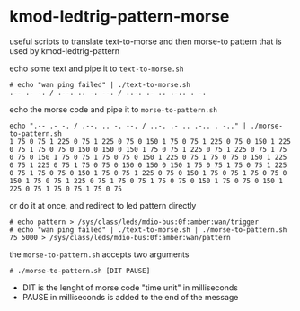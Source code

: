 # kmod-ledtrig-pattern-morse
useful scripts to translate text-to-morse and then morse-to pattern that is used by kmod-ledtrig-pattern

echo some text and pipe it to `text-to-morse.sh`
```
# echo "wan ping failed" | ./text-to-morse.sh 
.-- .- -. / .--. .. -. --. / ..-. .- .. .-.. . -.
```

echo the morse code and pipe it to `morse-to-pattern.sh`
```
echo ".-- .- -. / .--. .. -. --. / ..-. .- .. .-.. . -.." | ./morse-to-pattern.sh 
1 75 0 75 1 225 0 75 1 225 0 75 0 150 1 75 0 75 1 225 0 75 0 150 1 225 0 75 1 75 0 75 0 150 0 150 0 150 1 75 0 75 1 225 0 75 1 225 0 75 1 75 0 75 0 150 1 75 0 75 1 75 0 75 0 150 1 225 0 75 1 75 0 75 0 150 1 225 0 75 1 225 0 75 1 75 0 75 0 150 0 150 0 150 1 75 0 75 1 75 0 75 1 225 0 75 1 75 0 75 0 150 1 75 0 75 1 225 0 75 0 150 1 75 0 75 1 75 0 75 0 150 1 75 0 75 1 225 0 75 1 75 0 75 1 75 0 75 0 150 1 75 0 75 0 150 1 225 0 75 1 75 0 75 1 75 0 75
```

or do it at once, and redirect to led pattern directly
```
# echo pattern > /sys/class/leds/mdio-bus:0f:amber:wan/trigger
# echo "wan ping failed" | ./text-to-morse.sh | ./morse-to-pattern.sh 75 5000 > /sys/class/leds/mdio-bus:0f:amber:wan/pattern
```
the `morse-to-pattern.sh` accepts two arguments
```
# ./morse-to-pattern.sh [DIT PAUSE]
```
- DIT is the lenght of morse code "time unit" in milliseconds
- PAUSE in milliseconds is added to the end of the message
